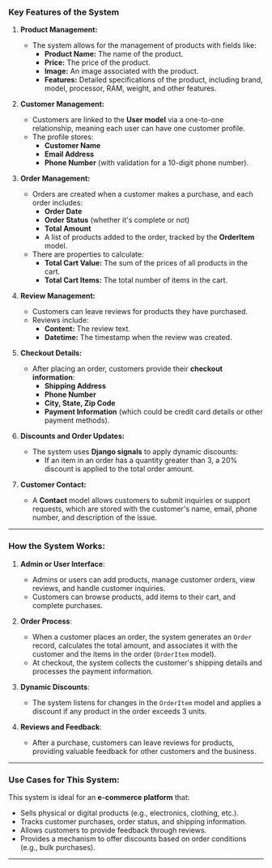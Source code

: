 
### **Key Features of the System**

1. **Product Management:**
   - The system allows for the management of products with fields like:
     - **Product Name:** The name of the product.
     - **Price:** The price of the product.
     - **Image:** An image associated with the product.
     - **Features:** Detailed specifications of the product, including brand, model, processor, RAM, weight, and other features.

2. **Customer Management:**
   - Customers are linked to the **User model** via a one-to-one relationship, meaning each user can have one customer profile.
   - The profile stores:
     - **Customer Name**
     - **Email Address**
     - **Phone Number** (with validation for a 10-digit phone number).

3. **Order Management:**
   - Orders are created when a customer makes a purchase, and each order includes:
     - **Order Date**
     - **Order Status** (whether it's complete or not)
     - **Total Amount**
     - A list of products added to the order, tracked by the **OrderItem** model.
   - There are properties to calculate:
     - **Total Cart Value:** The sum of the prices of all products in the cart.
     - **Total Cart Items:** The total number of items in the cart.

4. **Review Management:**
   - Customers can leave reviews for products they have purchased.
   - Reviews include:
     - **Content:** The review text.
     - **Datetime:** The timestamp when the review was created.

5. **Checkout Details:**
   - After placing an order, customers provide their **checkout information**:
     - **Shipping Address**
     - **Phone Number**
     - **City, State, Zip Code**
     - **Payment Information** (which could be credit card details or other payment methods).

6. **Discounts and Order Updates:**
   - The system uses **Django signals** to apply dynamic discounts:
     - If an item in an order has a quantity greater than 3, a 20% discount is applied to the total order amount.

7. **Customer Contact:**
   - A **Contact** model allows customers to submit inquiries or support requests, which are stored with the customer's name, email, phone number, and description of the issue.

---


### **How the System Works:**

1. **Admin or User Interface**:
   - Admins or users can add products, manage customer orders, view reviews, and handle customer inquiries.
   - Customers can browse products, add items to their cart, and complete purchases.
   
2. **Order Process**:
   - When a customer places an order, the system generates an `Order` record, calculates the total amount, and associates it with the customer and the items in the order (`OrderItem` model).
   - At checkout, the system collects the customer's shipping details and processes the payment information.

3. **Dynamic Discounts**:
   - The system listens for changes in the `OrderItem` model and applies a discount if any product in the order exceeds 3 units.
   
4. **Reviews and Feedback**:
   - After a purchase, customers can leave reviews for products, providing valuable feedback for other customers and the business.

---

### **Use Cases for This System:**
This system is ideal for an **e-commerce platform** that:
- Sells physical or digital products (e.g., electronics, clothing, etc.).
- Tracks customer purchases, order status, and shipping information.
- Allows customers to provide feedback through reviews.
- Provides a mechanism to offer discounts based on order conditions (e.g., bulk purchases).

---


